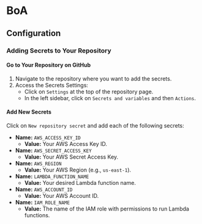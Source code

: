 # BoA

## Configuration

### Adding Secrets to Your Repository

#### Go to Your Repository on GitHub

1. Navigate to the repository where you want to add the secrets.
2. Access the Secrets Settings:
   - Click on `Settings` at the top of the repository page.
   - In the left sidebar, click on `Secrets and variables` and then `Actions`.

#### Add New Secrets

Click on `New repository secret` and add each of the following secrets:

- **Name:** `AWS_ACCESS_KEY_ID`
  - **Value:** Your AWS Access Key ID.
- **Name:** `AWS_SECRET_ACCESS_KEY`
  - **Value:** Your AWS Secret Access Key.
- **Name:** `AWS_REGION`
  - **Value:** Your AWS Region (e.g., `us-east-1`).
- **Name:** `LAMBDA_FUNCTION_NAME`
  - **Value:** Your desired Lambda function name.
- **Name:** `AWS_ACCOUNT_ID`
  - **Value:** Your AWS Account ID.
- **Name:** `IAM_ROLE_NAME`
  - **Value:** The name of the IAM role with permissions to run Lambda functions.
